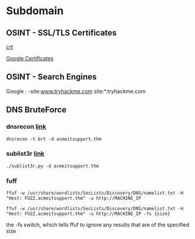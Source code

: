 # Subdomain


## OSINT - SSL/TLS Certificates 
[crt](https://crt.sh)

[Google Certificates](https://transparencyreport.google.com/https/certificates)


## OSINT - Search Engines 
Google : -site:www.tryhackme.com  site:*.tryhackme.com

## DNS BruteForce

### dnsrecon [link](https://www.kali.org/tools/dnsrecon/)
```
dnsrecon -t brt -d acmeitsupport.thm
```

### sublist3r [link](https://www.kali.org/tools/sublist3r/)
```
./sublist3r.py -d acmeitsupport.thm
```

### fuff
```
ffuf -w /usr/share/wordlists/SecLists/Discovery/DNS/namelist.txt -H "Host: FUZZ.acmeitsupport.thm" -u http://MACHINE_IP
```

```
ffuf -w /usr/share/wordlists/SecLists/Discovery/DNS/namelist.txt -H "Host: FUZZ.acmeitsupport.thm" -u http://MACHINE_IP -fs {size}
```
the -fs switch, which tells ffuf to ignore any results that are of the specified size

